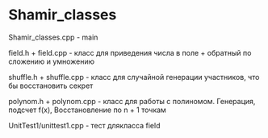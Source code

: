 # Shamir_classes

Shamir_classes.cpp      - main

field.h + field.cpp     - класс для приведения числа в поле + обратный по сложению и умножению

shuffle.h + shuffle.cpp - класс для случайной генерации участников, что бы восстановить секрет

polynom.h + polynom.cpp - класс для работы с полиномом. Генерация, подсчет f(x), Восстановление по n + 1 точкам

UnitTest1/unittest1.cpp - тест длякласса field